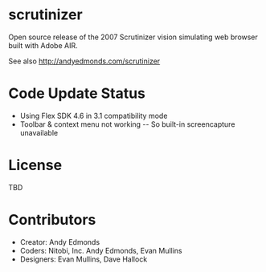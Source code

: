 # scrutinizer
Open source release of the 2007 Scrutinizer vision simulating web browser built with Adobe AIR.  

See also http://andyedmonds.com/scrutinizer


# Code Update Status
- Using Flex SDK 4.6 in 3.1 compatibility mode
- Toolbar & context menu not working
-- So built-in screencapture unavailable

# License
TBD

# Contributors
- Creator: Andy Edmonds
- Coders: Nitobi, Inc. Andy Edmonds, Evan Mullins
- Designers: Evan Mullins, Dave Hallock
